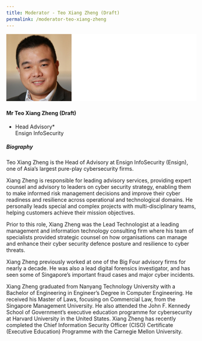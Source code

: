 ```yaml
---
title: Moderator - Teo Xiang Zheng (Draft)
permalink: /moderator-teo-xiang-zheng
---
```

![Teo Xiang Zheng](/images/speakers/Teo-Xiang-Zheng.jpg)

#### **Mr Teo Xiang Zheng (Draft)**

* Head Advisory*  
Ensign InfoSecurity

##### **Biography**

Teo Xiang Zheng is the Head of Advisory at Ensign InfoSecurity (Ensign), one of Asia’s largest pure-play cybersecurity firms.

Xiang Zheng is responsible for leading advisory services, providing expert counsel and advisory to leaders on cyber security strategy, enabling them to make informed risk management decisions and improve their cyber readiness and resilience across operational and technological domains. He personally leads special and complex projects with multi-disciplinary teams, helping customers achieve their mission objectives.  

Prior to this role, Xiang Zheng was the Lead Technologist at a leading management and information technology consulting firm where his team of specialists provided strategic counsel on how organisations can manage and enhance their cyber security defence posture and resilience to cyber threats. 

Xiang Zheng previously worked at one of the Big Four advisory firms for nearly a decade. He was also a lead digital forensics investigator, and has seen some of Singapore’s important fraud cases and major cyber incidents. 

Xiang Zheng graduated from Nanyang Technology University with a Bachelor of Engineering in Engineer’s Degree in Computer Engineering. He received his Master of Laws, focusing on Commercial Law, from the Singapore Management University. He also attended the John F. Kennedy School of Government’s executive education programme for cybersecurity at Harvard University in the United States. Xiang Zheng has recently completed the Chief Information Security Officer (CISO) Certificate (Executive Education) Programme with the Carnegie Mellon University.